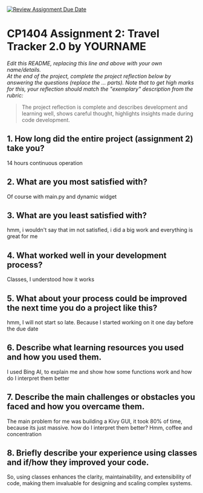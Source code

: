 [![Review Assignment Due Date](https://classroom.github.com/assets/deadline-readme-button-24ddc0f5d75046c5622901739e7c5dd533143b0c8e959d652212380cedb1ea36.svg)](https://classroom.github.com/a/6x3sVpPb)
# CP1404 Assignment 2: Travel Tracker 2.0 by YOURNAME

_Edit this README, replacing this line and above with your own name/details._  
_At the end of the project, complete the project reflection below by answering the questions (replace the ... parts)._
_Note that to get high marks for this, your reflection should match the "exemplary" description from the rubric:_

> The project reflection is complete and describes development and learning well, shows careful thought, highlights insights made during code development.


## 1. How long did the entire project (assignment 2) take you?
14 hours continuous operation

## 2. What are you most satisfied with?
Of course with main.py and dynamic widget 

## 3. What are you least satisfied with?
hmm, i wouldn't say that im not satisfied, i did a big work and everything is great for me

## 4. What worked well in your development process?
Classes, I understood how it works

## 5. What about your process could be improved the next time you do a project like this?
hmm, I will not start so late. Because I started working on it one day before the due date

## 6. Describe what learning resources you used and how you used them.
I used Bing AI, to explain me and show how some functions work and how do I interpret them better

## 7. Describe the main challenges or obstacles you faced and how you overcame them.
The main problem for me was building a Kivy GUI, it took 80% of time, because its just massive. how do I interpret them
better? Hmm, coffee and concentration 

## 8. Briefly describe your experience using classes and if/how they improved your code.
So, using classes enhances the clarity, maintainability, and extensibility of code, making them invaluable for designing
and scaling complex systems.